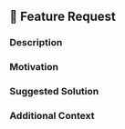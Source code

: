 ## 🚀 Feature Request

### Description
<!-- A clear and concise description of the feature you would like to be added. -->

### Motivation
<!-- Why is this feature needed? What problem does it solve? -->

### Suggested Solution
<!-- Describe how you would implement this feature, including any alternative solutions you have considered. -->

### Additional Context
<!-- Add any other context or screenshots about the feature request here. -->
